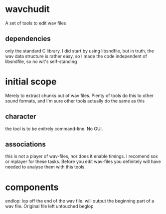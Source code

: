 # wavchudit
A set of tools to edit wav files

## dependencies
only the standard C library. I did start by using libsndfile,
but in truth, the wav data structure is rather easy, so I made
the code independent of libsndfile, so no wit's self-standing

# initial scope
Merely to extract chunks out of wav files. Plenty of tools do this to other sound formats,
and I'm sure other tools actually do the same as this

## character
the tool is to be enitrely command-line. No GUI.

## associations
this is not a player of wav-files, nor does it enable timings. I recomend sox or mplayer for these tasks.
Before you edit wav-files you definitely will have needed to analyse them with this tools.

# components
endlop: lop off the end of the wav file. will output the beginning part of a wav file. Original file
left untouched
beglop

